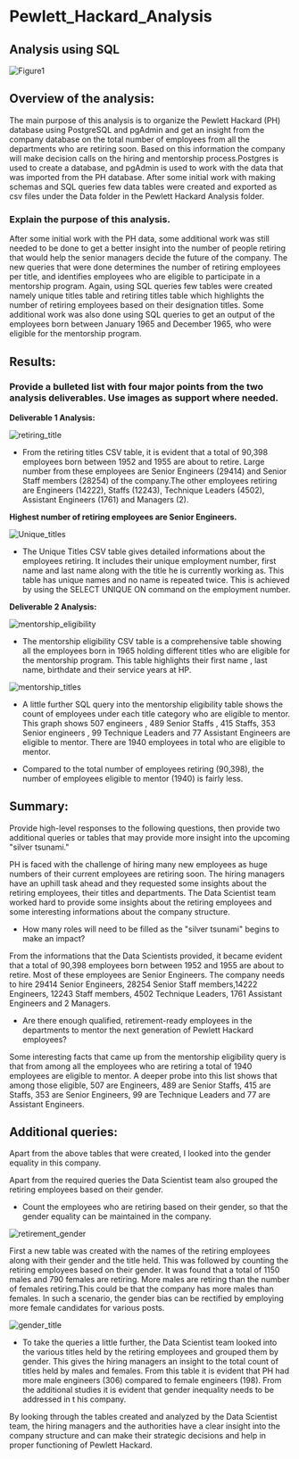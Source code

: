 # Pewlett_Hackard_Analysis

## Analysis using SQL

![Figure1](https://pic2.zhimg.com/v2-78eeeab6a52b3651c33d685933d94a7c_720w.jpg?source=172ae18b)

## Overview of the analysis:

The main purpose of this analysis is to organize the Pewlett Hackard (PH) database using PostgreSQL and pgAdmin and get an insight from the company database on the total number of employees from all the departments who are retiring soon. Based on this information the company will make decision calls on the hiring and mentorship process.Postgres is used to create a database, and pgAdmin is used to work with the data that was imported from the PH database. After some initial work with making schemas and SQL queries few data tables were created and exported as csv files under the Data folder in the Pewlett Hackard Analysis folder.

### Explain the purpose of this analysis.

After some initial work with the PH data, some additional work was still needed to be done to get a better insight into the number of people retiring that would help the senior managers decide the future of the company. The new queries that were done determines the number of retiring employees per title, and identifies employees who are eligible to participate in a mentorship program. Again, using SQL queries few tables were created namely unique titles table and retiring titles table which highlights the number of retiring employees based on their designation titles. Some additional work was also done using SQL queries to get an output of the employees born between January 1965 and December 1965, who were eligible for the mentorship program.

## Results:

### Provide a bulleted list with four major points from the two analysis deliverables. Use images as support where needed.

**Deliverable 1 Analysis:**

![retiring_title]()

* From the retiring titles CSV table, it is evident that a total of 90,398 employees born between 1952 and 1955 are about to retire. Large number from these employees are Senior Engineers (29414) and Senior Staff members (28254) of the company.The other employees retiring are Engineers (14222), Staffs (12243), Technique Leaders (4502), Assistant Engineers (1761) and Managers (2).  

**Highest number of retiring employees are Senior Engineers.**

![Unique_titles]()

* The Unique Titles CSV table gives detailed informations about the employees retiring. It includes their unique employment number, first name and last name along with the title he is currently working as. This table has unique names and no name is repeated twice. This is achieved by using the SELECT UNIQUE ON command on the employment number.

**Deliverable 2 Analysis:**

![mentorship_eligibility]()

* The mentorship eligibility CSV table is a comprehensive table showing all the employees born in 1965 holding different titles who are eligible for the mentorship program. This table highlights their first name , last name, birthdate and their service years at HP.

![mentorship_titles]()

* A little further SQL query into the mentorship eligibility table shows the count of employees under each title category who are eligible to mentor. This graph shows 507 engineers , 489 Senior Staffs , 415 Staffs, 353 Senior engineers , 99 Technique Leaders and 77 Assistant Engineers are eligible to mentor. There are 1940 employees in total who are eligible to mentor.  

* Compared to the total number of employees retiring (90,398), the number of employees eligible to mentor (1940) is fairly less.


## Summary: 

Provide high-level responses to the following questions, then provide two additional queries or tables that may provide more insight into the upcoming "silver tsunami."

PH is faced with the challenge of hiring many new employees as huge numbers of their current employees are retiring soon. The hiring managers have an uphill task ahead and they requested some insights about the retiring employees, their titles and departments. The Data Scientist team worked hard to provide some insights about the retiring employees and some interesting informations about the company structure.

* How many roles will need to be filled as the "silver tsunami" begins to make an impact?

From the informations that the Data Scientists provided, it became evident that a total of 
90,398 employees born between 1952 and 1955 are about to retire. Most of these employees are Senior Engineers. The company needs to hire 29414 Senior Engineers, 28254 Senior Staff members,14222 Engineers, 12243 Staff members, 4502 Technique Leaders, 1761 Assistant Engineers and 2 Managers.  

* Are there enough qualified, retirement-ready employees in the departments to mentor the next generation of Pewlett Hackard employees?

Some interesting facts that came up from the mentorship eligibility query is that from among all the employees who are retiring a total of 1940 employees are eligible to mentor. A deeper probe into this list shows that among those eligible, 507 are Engineers, 489 are Senior Staffs, 415 are Staffs, 353 are Senior Engineers, 99 are Technique Leaders and 77 are Assistant Engineers.

## Additional queries:
 
Apart from the above tables that were created, I looked into the gender equality in this company. 

Apart from the required queries the Data Scientist team also grouped the retiring employees based on their gender.
* Count the employees who are retiring based on their gender, so that the gender equality can be maintained in the company.

![retirement_gender]()

First a new table was created with the names of the retiring employees along with their gender and the title held. This was followed by counting the retiring employees based on their gender. It was found that a total of 1150 males and 790 females are retiring. More males are retiring than the number of females retiring.This could be that the company has more males than females.
In such a scenario, the gender bias can be rectified by employing more female candidates for various posts.

![gender_title]()

* To take the queries a little further, the Data Scientist team looked into the various titles held by the retiring employees and grouped them by gender. This gives the hiring managers an insight to the total count of titles held by males and females. From this table it is evident that PH had more male engineers (306) compared to female engineers (198). 
From the additional studies it is evident that gender inequality needs to be addressed in t his company.

By looking through the tables created and analyzed by the Data Scientist team, the hiring managers and the authorities have a clear insight into the company structure and can make their strategic decisions and help in proper functioning of Pewlett Hackard.

